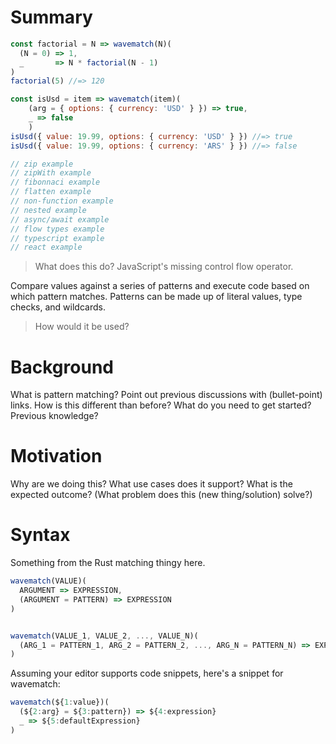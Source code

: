 # Summary
[summary]: #summary

```javascript
const factorial = N => wavematch(N)(
  (N = 0) => 1,
  _       => N * factorial(N - 1)
)
factorial(5) //=> 120

const isUsd = item => wavematch(item)(
    (arg = { options: { currency: 'USD' } }) => true,
    _ => false
    )
isUsd({ value: 19.99, options: { currency: 'USD' } }) //=> true
isUsd({ value: 19.99, options: { currency: 'ARS' } }) //=> false

// zip example
// zipWith example
// fibonnaci example
// flatten example
// non-function example
// nested example
// async/await example
// flow types example
// typescript example
// react example
```

> What does this do?
JavaScript's missing control flow operator.

Compare values against a series of patterns and execute code based on which pattern matches.
Patterns can be made up of literal values, type checks, and wildcards.

> How would it be used?


# Background
[background]: #background

What is pattern matching?
Point out previous discussions with (bullet-point) links.
How is this different than before?
What do you need to get started? Previous knowledge?


# Motivation
[motivation]: #motivation

Why are we doing this?
What use cases does it support?
What is the expected outcome?
(What problem does this (new thing/solution) solve?)

# Syntax
[syntax]: #syntax

Something from the Rust matching thingy here.

```javascript
wavematch(VALUE)(
  ARGUMENT => EXPRESSION,
  (ARGUMENT = PATTERN) => EXPRESSION
)


wavematch(VALUE_1, VALUE_2, ..., VALUE_N)(
  (ARG_1 = PATTERN_1, ARG_2 = PATTERN_2, ..., ARG_N = PATTERN_N) => EXPRESSION
)
```

Assuming your editor supports code snippets, here's a snippet for wavematch:
```javascript
wavematch(${1:value})(
  (${2:arg} = ${3:pattern}) => ${4:expression}
  _ => ${5:defaultExpression}
)
```
